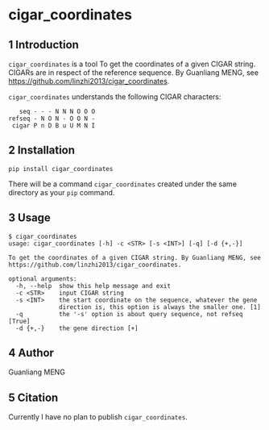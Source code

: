 # cigar_coordinates

## 1 Introduction

`cigar_coordinates` is a tool To get the coordinates of a given CIGAR string. CIGARs are in respect of the reference sequence. By Guanliang MENG, see https://github.com/linzhi2013/cigar_coordinates. 

`cigar_coordinates` understands the following CIGAR characters:

       seq - - - N N N O O O
    refseq - N O N - O O N -
     cigar P n D B u U M N I


## 2 Installation

    pip install cigar_coordinates

There will be a command `cigar_coordinates` created under the same directory as your `pip` command.

## 3 Usage
    
    $ cigar_coordinates
    usage: cigar_coordinates [-h] -c <STR> [-s <INT>] [-q] [-d {+,-}]

    To get the coordinates of a given CIGAR string. By Guanliang MENG, see
    https://github.com/linzhi2013/cigar_coordinates.

    optional arguments:
      -h, --help  show this help message and exit
      -c <STR>    input CIGAR string
      -s <INT>    the start coordinate on the sequence, whatever the gene
                  direction is, this option is always the smaller one. [1]
      -q          the '-s' option is about query sequence, not refseq [True]
      -d {+,-}    the gene direction [+]


## 4 Author
Guanliang MENG

## 5 Citation
Currently I have no plan to publish `cigar_coordinates`.







